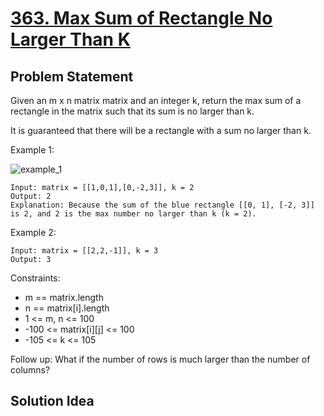 # [363. Max Sum of Rectangle No Larger Than K](https://leetcode.com/problems/max-sum-of-rectangle-no-larger-than-k/)

## Problem Statement
Given an m x n matrix matrix and an integer k, return the max sum of a rectangle in the matrix such that its sum is no larger than k.

It is guaranteed that there will be a rectangle with a sum no larger than k.

Example 1:

<img align="middle" src="https://assets.leetcode.com/uploads/2021/03/18/sum-grid.jpg" alt="example_1"/>

```
Input: matrix = [[1,0,1],[0,-2,3]], k = 2
Output: 2
Explanation: Because the sum of the blue rectangle [[0, 1], [-2, 3]] is 2, and 2 is the max number no larger than k (k = 2).
```

Example 2:

```
Input: matrix = [[2,2,-1]], k = 3
Output: 3
```

Constraints:
* m == matrix.length
* n == matrix[i].length
* 1 <= m, n <= 100
* -100 <= matrix[i][j] <= 100
* -105 <= k <= 105

Follow up: What if the number of rows is much larger than the number of columns?

## Solution Idea

